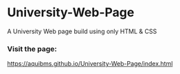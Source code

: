 # University-Web-Page
A University Web page build using only HTML &amp; CSS  
### Visit the page:  
https://aquibms.github.io/University-Web-Page/index.html
